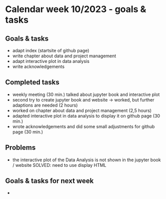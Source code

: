 # Calendar week 10/2023 - goals & tasks

## Goals & tasks
- adapt index (startsite of github page)
- write chapter about data and project management
- adapt interactive plot in data analysis
- write acknowledgements



## Completed tasks
- weekly meeting (30 min.)
    talked about jupyter book and interactive plot
- second try to create jupyter book and website -> worked, but further adaptions are needed (2 hours)
- worked on chapter about data and project management (2,5 hours)
- adapted interactive plot in data analysis to display it on github page (30 min.)
- wrote acknowledgements and did some small adjustments for github page (30 min.)


## Problems
- the interactive plot of the Data Analysis is not shown in the jupyter book / website
    SOLVED: need to use display HTML




## Goals & tasks for next week
- 
